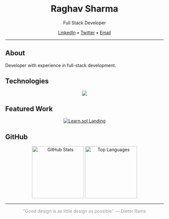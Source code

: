 <div align="center">
  <h1>Raghav Sharma</h1>
  <p>Full Stack Developer</p>
  
  <a href="https://linkedin.com/in/raghavsharmaweb3">LinkedIn</a> • 
  <a href="https://x.com/some1uknow25">Twitter</a> • 
  <a href="mailto:raghu250407@gmail.com">Email</a>
</div>

---

## About
Developer with experience in full-stack development.

## Technologies
<div align="center">
  <img src="https://skillicons.dev/icons?i=js,ts,python,cpp,rust,react,nextjs,tailwind,nodejs,express,django,mongodb,postgres,aws,docker" />
</div>

## Featured Work
<div align="center">
  <a href="https://github.com/Some1Uknow/learn.sol-landing">
    <img src="https://github-readme-stats.vercel.app/api/pin/?username=Some1Uknow&repo=learn.sol-landing&theme=default&hide_border=true&title_color=333&text_color=666" alt="Learn.sol Landing" />
  </a>
</div>

## GitHub
<div align="center">
  <img src="https://github-readme-stats.vercel.app/api?username=some1uknow&show_icons=true&theme=default&hide_border=true&title_color=333&text_color=666&icon_color=333" alt="GitHub Stats" height="165"/>
  <img src="https://github-readme-stats.vercel.app/api/top-langs/?username=some1uknow&layout=compact&theme=default&hide_border=true&title_color=333&text_color=666" alt="Top Languages" height="165"/>
</div>

---

<div align="center">
  <p style="color: #999; font-size: 14px;">
    "Good design is as little design as possible" — Dieter Rams
  </p>
</div>
